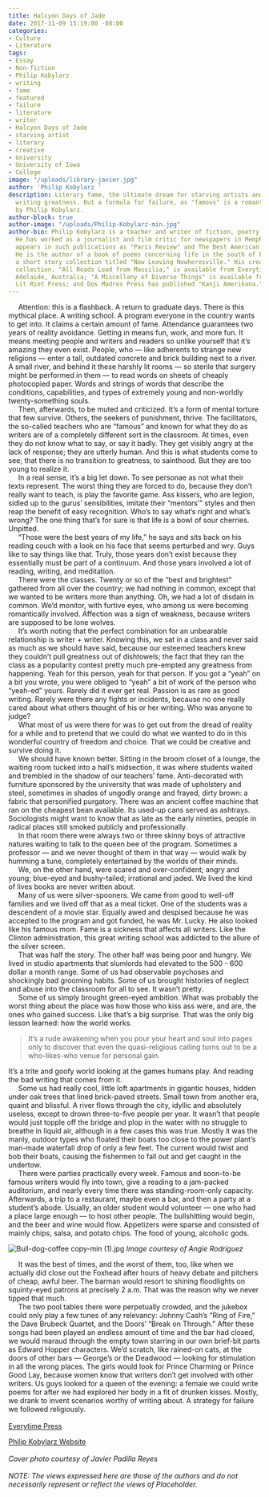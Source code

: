 ```yaml
---
title: Halcyon Days of Jade
date: 2017-11-09 15:19:00 -08:00
categories:
- Culture
- Literature
tags:
- Essay
- Non-fiction
- Philip Kobylarz
- writing
- fame
- featured
- failure
- literature
- writer
- Halcyon Days of Jade
- starving artist
- literary
- creative
- University
- University of Iowa
- College
image: "/uploads/library-javier.jpg"
author: 'Philip Kobylarz '
description: Literary fame, the ultimate dream for starving artists and writers'  creative
  writing greatness. But a formula for failure, as "famous" is a romantic myth. Essay
  by Philip Kobylarz.
author-block: true
author-image: "/uploads/Philip-Kobylarz-min.jpg"
author-bio: Philip Kobylarz is a teacher and writer of fiction, poetry, and essays.
  He has worked as a journalist and film critic for newspapers in Memphis. His work
  appears in such publications as "Paris Review" and The Best American Poetry series.
  He is the author of a book of poems concerning life in the south of France, and
  a short story collection titled "Now Leaving Nowheresville." His creative non-fiction
  collection, "All Roads Lead from Massilia," is available from Everytime Press of
  Adelaide, Australia; "A Miscellany of Diverse Things" is available from Brooklyn's
  Lit Riot Press; and Dos Madres Press has published "Kanji Amerikana."
---
```


&nbsp;&nbsp;&nbsp;&nbsp;&nbsp;Attention: this is a flashback. A return to graduate days. There is this mythical place. A writing school. A program everyone in the country wants to get into. It claims a certain amount of fame. Attendance guarantees two years of reality avoidance. Getting in means fun, work, and more fun. It means meeting people and writers and readers so unlike yourself that it’s amazing they even exist. People, who — like adherents to strange new religions — enter a tall, outdated concrete and brick building next to a river. A small river, and behind it these harshly lit rooms — so sterile that surgery might be performed in them — to read words on sheets of cheaply photocopied paper. Words and strings of words that describe the conditions, capabilities, and types of extremely young and non-worldly twenty-something souls.<br>
&nbsp;&nbsp;&nbsp;&nbsp;&nbsp;Then, afterwards, to be muted and criticized. It’s a form of mental torture that few survive. Others, the seekers of punishment, thrive. The facilitators, the so-called teachers who are “famous” and known for what they do as writers are of a completely different sort in the classroom. At times, even they do not know what to say, or say it badly. They get visibly angry at the lack of response; they are utterly human. And this is what students come to see; that there is no transition to greatness, to sainthood. But they are too young to realize it.<br>
&nbsp;&nbsp;&nbsp;&nbsp;&nbsp;In a real sense, it’s a big let down. To see personae as not what their texts represent. The worst thing they are forced to do, because they don’t really want to teach, is play the favorite game. Ass kissers, who are legion, sidled up to the gurus’ sensibilities, imitate their “mentors’” styles and then reap the benefit of easy recognition. Who’s to say what’s right and what’s wrong? The one thing that’s for sure is that life is a bowl of sour cherries. Unpitted.<br>
&nbsp;&nbsp;&nbsp;&nbsp;&nbsp;“Those were the best years of my life,” he says and sits back on his reading couch with a look on his face that seems perturbed and wry. Guys like to say things like that. Truly, those years don’t exist because they essentially must be part of a continuum. And those years involved a lot of reading, writing, and meditation.<br>
&nbsp;&nbsp;&nbsp;&nbsp;&nbsp;There were the classes. Twenty or so of the “best and brightest” gathered from all over the country; we had nothing in common, except that we wanted to be writers more than anything. Oh, we had a lot of disdain in common. We’d monitor, with furtive eyes, who among us were becoming romantically involved. Affection was a sign of weakness, because writers are supposed to be lone wolves.<br>
&nbsp;&nbsp;&nbsp;&nbsp;&nbsp;It’s worth noting that the perfect combination for an unbearable relationship is writer + writer. Knowing this, we sat in a class and never said as much as we should have said, because our esteemed teachers knew they couldn’t pull greatness out of dishtowels; the fact that they ran the class as a popularity contest pretty much pre-empted any greatness from happening. Yeah for this person, yeah for that person. If you got a “yeah” on a bit you wrote, you were obliged to “yeah” a bit of work of the person who “yeah-ed” yours. Rarely did it ever get real. Passion is as rare as good writing. Rarely were there any fights or incidents, because no one really cared about what others thought of his or her writing. Who was anyone to judge?<br>
&nbsp;&nbsp;&nbsp;&nbsp;&nbsp;What most of us were there for was to get out from the dread of reality for a while and to pretend that we could do what we wanted to do in this wonderful country of freedom and choice. That we could be creative and survive doing it.<br>
&nbsp;&nbsp;&nbsp;&nbsp;&nbsp;We should have known better. Sitting in the broom closet of a lounge, the waiting room tucked into a hall’s midsection, it was where students waited and trembled in the shadow of our teachers’ fame. Anti-decorated with furniture sponsored by the university that was made of upholstery and steel, sometimes in shades of ungodly orange and frayed, dirty brown: a fabric that personified purgatory. There was an ancient coffee machine that ran on the cheapest bean available. Its used-up cans served as ashtrays. Sociologists might want to know that as late as the early nineties, people in radical places still smoked publicly and professionally.<br>
&nbsp;&nbsp;&nbsp;&nbsp;&nbsp;In that room there were always two or three skinny boys of attractive natures waiting to talk to the queen bee of the program. Sometimes a professor — and we never thought of them in that way — would walk by humming a tune, completely entertained by the worlds of their minds.<br>
&nbsp;&nbsp;&nbsp;&nbsp;&nbsp;We, on the other hand, were scared and over-confident; angry and young; blue-eyed and bushy-tailed; irrational and jaded. We lived the kind of lives books are never written about.<br>
&nbsp;&nbsp;&nbsp;&nbsp;&nbsp;Many of us were silver-spooners. We came from good to well-off families and we lived off that as a meal ticket. One of the students was a descendent of a movie star. Equally awed and despised because he was accepted to the program and got funded, he was Mr. Lucky. He also looked like his famous mom. Fame is a sickness that affects all writers. Like the Clinton administration, this great writing school was addicted to the allure of the silver screen.<br>
&nbsp;&nbsp;&nbsp;&nbsp;&nbsp;That was half the story. The other half was being poor and hungry. We lived in studio apartments that slumlords had elevated to the 500 - 600 dollar a month range. Some of us had observable psychoses and shockingly bad grooming habits. Some of us brought histories of neglect and abuse into the classroom for all to see. It wasn’t pretty.<br>
&nbsp;&nbsp;&nbsp;&nbsp;&nbsp;Some of us simply brought green-eyed ambition. What was probably the worst thing about the place was how those who kiss ass were, and are, the ones who gained success. Like that’s a big surprise. That was the only big lesson learned: how the world works. 
>It’s a rude awakening when you pour your heart and soul into pages only to discover that even the quasi-religious calling turns out to be a who-likes-who venue for personal gain.
 
It’s a trite and goofy world looking at the games humans play. And reading the bad writing that comes from it.<br>
&nbsp;&nbsp;&nbsp;&nbsp;&nbsp;Some us had really cool, little loft apartments in gigantic houses, hidden under oak trees that lined brick-paved streets. Small town from another era, quaint and blissful. A river flows through the city, idyllic and absolutely useless, except to drown three-to-five people per year. It wasn’t that people would just topple off the bridge and plop in the water with no struggle to breathe in liquid air, although in a few cases this was true. Mostly it was the manly, outdoor types who floated their boats too close to the power plant’s man-made waterfall drop of only a few feet. The current would twist and bob their boats, causing the fishermen to fall out and get caught in the undertow.<br>
&nbsp;&nbsp;&nbsp;&nbsp;&nbsp;There were parties practically every week. Famous and soon-to-be famous writers would fly into town, give a reading to a jam-packed auditorium, and nearly every time there was standing-room-only capacity. Afterwards, a trip to a restaurant, maybe even a bar, and then a party at a student’s abode. Usually, an older student would volunteer — one who had a place large enough — to host other people. The bullshitting would begin, and the beer and wine would flow. Appetizers were sparse and consisted of mainly chips, salsa, and potato chips. The food of young, alcoholic gods.<br>

![Bull-dog-coffee copy-min (1).jpg](/uploads/Bull-dog-coffee%20copy-min%20(1).jpg)
*Image courtesy of Angie Rodriguez*

&nbsp;&nbsp;&nbsp;&nbsp;&nbsp;It was the best of times, and the worst of them, too, like when we actually did close out the Foxhead after hours of heavy debate and pitchers of cheap, awful beer. The barman would resort to shining floodlights on squinty-eyed patrons at precisely 2 a.m. That was the reason why we never tipped that much.<br>
&nbsp;&nbsp;&nbsp;&nbsp;&nbsp;The two pool tables there were perpetually crowded, and the jukebox could only play a few tunes of any relevancy: Johnny Cash’s “Ring of Fire,” the Dave Brubeck Quartet, and the Doors’ “Break on Through.” After these songs had been played an endless amount of time and the bar had closed, we would maraud through the empty town starring in our own brief-bit parts as Edward Hopper characters. We’d scratch, like rained-on cats, at the doors of other bars — George’s or the Deadwood — looking for stimulation in all the wrong places. The girls would look for Prince Charming or Prince Good Lay, because women know that writers don’t get involved with other writers. Us guys looked for a queen of the evening: a female we could write poems for after we had explored her body in a fit of drunken kisses. Mostly, we drank to invent scenarios worthy of writing about. A strategy for failure we followed religiously.<br>
<br>
[Everytime Press](http://www.everytimepress.com/a-taste-of-massilia)

[Philip Kobylarz Website](http://kobylarzauthor.wixsite.com/pkoby)
<br>
<br>
*Cover photo courtesy of Javier Padilla Reyes*
<br>
<br>
*NOTE: The views expressed here are those of the authors and do not necessarily represent or reflect the views of Placeholder.*